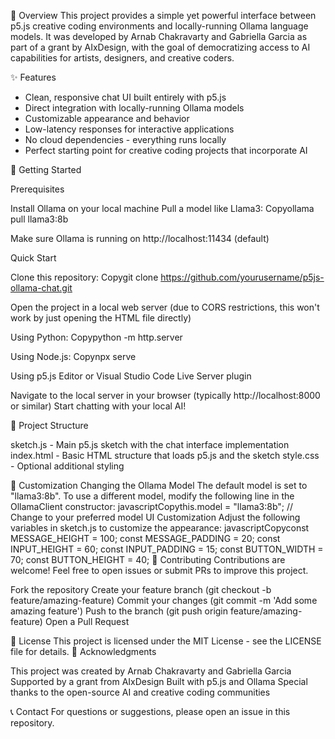 🌟 Overview
This project provides a simple yet powerful interface between p5.js creative coding environments and locally-running Ollama language models. It was developed by Arnab Chakravarty and Gabriella Garcia as part of a grant by AIxDesign, with the goal of democratizing access to AI capabilities for artists, designers, and creative coders.


✨ Features

- Clean, responsive chat UI built entirely with p5.js
- Direct integration with locally-running Ollama models
- Customizable appearance and behavior
- Low-latency responses for interactive applications
- No cloud dependencies - everything runs locally
- Perfect starting point for creative coding projects that incorporate AI

🚀 Getting Started

Prerequisites

Install Ollama on your local machine
Pull a model like Llama3:
Copyollama pull llama3:8b

Make sure Ollama is running on http://localhost:11434 (default)

Quick Start

Clone this repository:
Copygit clone https://github.com/yourusername/p5js-ollama-chat.git

Open the project in a local web server (due to CORS restrictions, this won't work by just opening the HTML file directly)

Using Python:
Copypython -m http.server

Using Node.js:
Copynpx serve

Using p5.js Editor or Visual Studio Code Live Server plugin


Navigate to the local server in your browser (typically http://localhost:8000 or similar)
Start chatting with your local AI!

🧩 Project Structure

sketch.js - Main p5.js sketch with the chat interface implementation
index.html - Basic HTML structure that loads p5.js and the sketch
style.css - Optional additional styling

🔧 Customization
Changing the Ollama Model
The default model is set to "llama3:8b". To use a different model, modify the following line in the OllamaClient constructor:
javascriptCopythis.model = "llama3:8b"; // Change to your preferred model
UI Customization
Adjust the following variables in sketch.js to customize the appearance:
javascriptCopyconst MESSAGE_HEIGHT = 100;
const MESSAGE_PADDING = 20;
const INPUT_HEIGHT = 60;
const INPUT_PADDING = 15;
const BUTTON_WIDTH = 70;
const BUTTON_HEIGHT = 40;
🤝 Contributing
Contributions are welcome! Feel free to open issues or submit PRs to improve this project.

Fork the repository
Create your feature branch (git checkout -b feature/amazing-feature)
Commit your changes (git commit -m 'Add some amazing feature')
Push to the branch (git push origin feature/amazing-feature)
Open a Pull Request

📝 License
This project is licensed under the MIT License - see the LICENSE file for details.
🙏 Acknowledgments

This project was created by Arnab Chakravarty and Gabriella Garcia
Supported by a grant from AIxDesign
Built with p5.js and Ollama
Special thanks to the open-source AI and creative coding communities

📞 Contact
For questions or suggestions, please open an issue in this repository.
